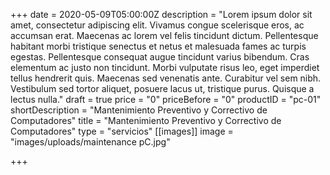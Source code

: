 +++
date = 2020-05-09T05:00:00Z
description = "Lorem ipsum dolor sit amet, consectetur adipiscing elit. Vivamus congue scelerisque eros, ac accumsan erat. Maecenas ac lorem vel felis tincidunt dictum. Pellentesque habitant morbi tristique senectus et netus et malesuada fames ac turpis egestas. Pellentesque consequat augue tincidunt varius bibendum. Cras elementum ac justo non tincidunt. Morbi vulputate risus leo, eget imperdiet tellus hendrerit quis. Maecenas sed venenatis ante. Curabitur vel sem nibh. Vestibulum sed tortor aliquet, posuere lacus ut, tristique purus. Quisque a lectus nulla."
draft = true
price = "0"
priceBefore = "0"
productID = "pc-01"
shortDescription = "Mantenimiento Preventivo y Correctivo de Computadores"
title = "Mantenimiento Preventivo y Correctivo de Computadores"
type = "servicios"
[[images]]
image = "images/uploads/maintenance pC.jpg"

+++
